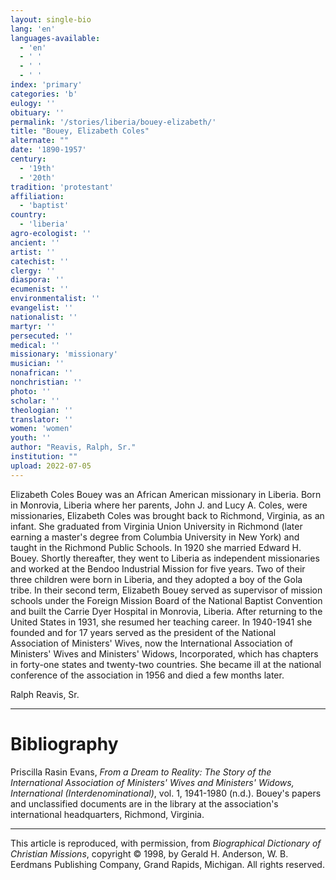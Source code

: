 ```yaml
---
layout: single-bio
lang: 'en'
languages-available:
  - 'en'
  - ' '
  - ' '
  - ' '
index: 'primary'
categories: 'b'
eulogy: ''
obituary: ''
permalink: '/stories/liberia/bouey-elizabeth/'
title: "Bouey, Elizabeth Coles"
alternate: ""
date: '1890-1957'
century:
  - '19th'
  - '20th'
tradition: 'protestant'
affiliation:
  - 'baptist'
country:
  - 'liberia'
agro-ecologist: ''
ancient: ''
artist: ''
catechist: ''
clergy: ''
diaspora: ''
ecumenist: ''
environmentalist: ''
evangelist: ''
nationalist: ''
martyr: ''
persecuted: ''
medical: ''
missionary: 'missionary'
musician: ''
nonafrican: ''
nonchristian: ''
photo: ''
scholar: ''
theologian: ''
translator: ''
women: 'women'
youth: ''
author: "Reavis, Ralph, Sr."
institution: ""
upload: 2022-07-05
---
```




Elizabeth Coles Bouey was an African American missionary in Liberia. Born in Monrovia, Liberia where her parents, John J. and Lucy A. Coles, were missionaries, Elizabeth Coles was brought back to Richmond, Virginia, as an infant. She graduated from Virginia Union University in Richmond (later earning a master's degree from Columbia University in New York) and taught in the Richmond Public Schools. In 1920 she married Edward H. Bouey. Shortly thereafter, they went to Liberia as independent missionaries and worked at the Bendoo Industrial Mission for five years. Two of their three children were born in Liberia, and they adopted a boy of the Gola tribe. In their second term, Elizabeth Bouey served as supervisor of mission schools under the Foreign Mission Board of the National Baptist Convention and built the Carrie Dyer Hospital in Monrovia, Liberia. After returning to the United States in 1931, she resumed her teaching career. In 1940-1941 she founded and for 17 years served as the president of the National Association of Ministers' Wives, now the International Association of Ministers' Wives and Ministers' Widows, Incorporated, which has chapters in forty-one states and twenty-two countries. She became ill at the national conference of the association in 1956 and died a few months later.

Ralph Reavis, Sr.

---

# Bibliography

Priscilla Rasin Evans, *From a Dream to Reality: The Story of the International Association of Ministers' Wives and Ministers' Widows, International (Interdenominational)*, vol. 1, 1941-1980 (n.d.). Bouey's papers and unclassified documents are in the library at the association's international headquarters, Richmond, Virginia.

---

This article is reproduced, with permission, from *Biographical Dictionary of Christian Missions*, copyright © 1998, by Gerald H. Anderson, W. B. Eerdmans Publishing Company, Grand Rapids, Michigan. All rights reserved.
